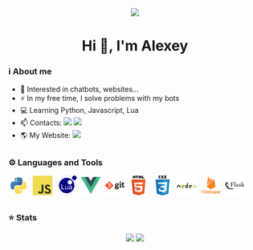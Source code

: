 <div align="center">
  <img src="https://github.com/FlamesC0der/FlamesC0der/assets/73310806/6cee6bd7-b917-42f9-984b-f62c4c8c454f" width="100"/>
  <h1>Hi 👋, I'm Alexey</h1>
</div>

### ℹ About me

- 👀 Interested in chatbots, websites...
- ⚡️ In my free time, I solve problems with my bots
- 💻 Learning Python, Javascript, Lua
- 📫 Contacts: <a href="https://t.me/FlameCoder0_0" target="_blank"><img src="https://img.shields.io/badge/telegram-blue?logo=telegram&logoColor=white"/></a> <a href="https://discord.gg/3wt8QRndjm" target="_blank"><img src="https://img.shields.io/badge/discord-5865F2?logo=discord&logoColor=white"/></a>
- 🌎 My Website: <a href="https://flamescoderapi--flamesc0der.repl.co/" target="_blank"><img src="https://img.shields.io/badge/Website-orange?logo=googlechrome&logoColor=white"/></a>

<h2></h2>

### ⚙️ Languages and Tools
<div>
  <img src="https://github.com/devicons/devicon/blob/master/icons/python/python-original.svg" title="Python" alt="Python" width="40" height="40"/>&nbsp;
  <img src="https://github.com/devicons/devicon/blob/master/icons/javascript/javascript-original.svg" title="JavaScript" alt="JavaScript" width="40" height="40"/>&nbsp;
  <img src="https://github.com/devicons/devicon/blob/master/icons/lua/lua-original-wordmark.svg" title="Lua" alt="Lua" width="40" height="40"/>&nbsp;
  <img src="https://github.com/devicons/devicon/blob/master/icons/vuejs/vuejs-original.svg" title="Vuejs" alt="Vuejs" width="40" height="40"/>&nbsp;
  <img src="https://github.com/devicons/devicon/blob/master/icons/git/git-original-wordmark.svg" title="Git" alt="Git" width="40" height="40"/>&nbsp;
  <img src="https://github.com/devicons/devicon/blob/master/icons/html5/html5-original-wordmark.svg" title="Html" alt="Html" width="40" height="40"/>&nbsp;
  <img src="https://github.com/devicons/devicon/blob/master/icons/css3/css3-original-wordmark.svg" title="Css" alt="Css" width="40" height="40"/>&nbsp;
  <img src="https://github.com/devicons/devicon/blob/master/icons/nodejs/nodejs-original-wordmark.svg" title="Nodejs" alt="Nodejs" width="40" height="40"/>&nbsp;
  <img src="https://github.com/devicons/devicon/blob/master/icons/firebase/firebase-plain-wordmark.svg" title="Firebase" alt="FireBase" width="40" height="40"/>&nbsp;
  <img src="https://github.com/devicons/devicon/blob/master/icons/flask/flask-original-wordmark.svg" title="Flask" alt="Flask" width="40" height="40"/>&nbsp;
</div>

<h2></h2>

### ⭐️ Stats
<div align="center">
  <img height="180" src="https://github-readme-stats.vercel.app/api?username=FlamesC0der&show_icons=true&count_private=true&theme=codeSTACKr&bg_color=0d1117&border_color=30363d"/>
  <img height="180" src="https://github-readme-stats.vercel.app/api/top-langs/?username=FlamesC0der&layout=compact&theme=codeSTACKr&border_color=30363d&bg_color=0d1117"/>
</div>
